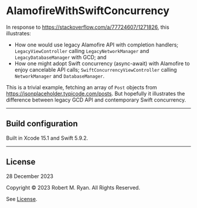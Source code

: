 #  AlamofireWithSwiftConcurrency

In response to https://stackoverflow.com/a/77724607/1271826, this illustrates:

 * How one would use legacy Alamofire API with completion handlers; `LegacyViewController` calling `LegacyNetworkManager` and `LegacyDatabaseManager` with GCD; and
 * How one might adopt Swift concurrency (async-await) with Alamofire to enjoy cancelable API calls; `SwiftConcurrencyViewController` calling `NetworkManager` and `DatabaseManager`.

This is a trivial example, fetching an array of `Post` objects from https://jsonplaceholder.typicode.com/posts. But hopefully it illustrates the difference between legacy GCD API and contemporary Swift concurrency.

- - -

## Build configuration

Built in Xcode 15.1 and Swift 5.9.2.

- - -

## License

28 December 2023

Copyright © 2023 Robert M. Ryan. All Rights Reserved.

See [License](LICENSE.md).
